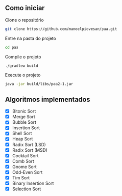 ## Como iniciar
Clone o repositório
```bash
git clone https://github.com/manoelpiovesan/paa.git
```
Entre na pasta do projeto
```bash
cd paa
```
Compile o projeto
```bash
./gradlew build
```
Execute o projeto
```bash
java -jar build/libs/paa2-1.jar
```

## Algoritmos implementados
- [x] Bitonic Sort
- [x] Merge Sort
- [x] Bubble Sort
- [x] Insertion Sort
- [x] Shell Sort
- [x] Heap Sort
- [x] Radix Sort (LSD)
- [x] Radix Sort (MSD)
- [x] Cocktail Sort
- [x] Comb Sort
- [x] Gnome Sort
- [x] Odd-Even Sort
- [x] Tim Sort
- [x] Binary Insertion Sort
- [x] Selection Sort
